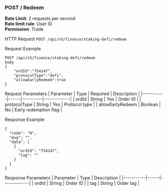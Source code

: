 ### POST / Redeem
**Rate Limit**: 2 requests per second  
**Rate limit rule**: User ID  
**Permission**: Trade  

HTTP Request
`POST /api/v5/finance/staking-defi/redeem`

Request Example
```
POST /api/v5/finance/staking-defi/redeem
body 
{
    "ordId":"754147",
    "protocolType":"defi",
    "allowEarlyRedeem":true
}
```

Request Parameters
| Parameter | Type | Required | Description |
|-----------|------|----------|-------------|
| ordId | String | Yes | Order ID |
| protocolType | String | Yes | Protocol type |
| allowEarlyRedeem | Boolean | No | Early redemption flag |

Response Example
```
{
  "code": "0",
  "msg": "",
  "data": [
    {
      "ordId": "754147",
      "tag": ""
    }
  ]
}
```

Response Parameters
| Parameter | Type | Description |
|-----------|------|-------------|
| ordId | String | Order ID |
| tag | String | Order tag |
